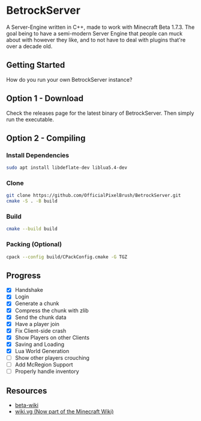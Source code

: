 # BetrockServer
A Server-Engine written in C++, made to work with Minecraft Beta 1.7.3. The goal being to have a semi-modern Server Engine that people can muck about with however they like, and to not have to deal with plugins that're over a decade old.

## Getting Started
How do you run your own BetrockServer instance?

## Option 1 - Download
Check the releases page for the latest binary of BetrockServer. Then simply run the executable.

## Option 2 - Compiling
### Install Dependencies
```bash
sudo apt install libdeflate-dev liblua5.4-dev
```

### Clone
```bash
git clone https://github.com/OfficialPixelBrush/BetrockServer.git
cmake -S . -B build
```

### Build
```bash
cmake --build build
```

### Packing (Optional)
```bash
cpack --config build/CPackConfig.cmake -G TGZ
```
## Progress
- [x] Handshake 
- [x] Login
- [x] Generate a chunk
- [x] Compress the chunk with zlib
- [x] Send the chunk data
- [x] Have a player join
- [x] Fix Client-side crash
- [x] Show Players on other Clients
- [x] Saving and Loading
- [x] Lua World Generation
- [ ] Show other players crouching
- [ ] Add McRegion Support
- [ ] Properly handle inventory

## Resources
- [beta-wiki](https://github.com/mudkipdev/beta-wiki)
- [wiki.vg (Now part of the Minecraft Wiki)](https://minecraft.wiki/w/Minecraft_Wiki:Projects/wiki.vg_merge/Protocol?oldid=2769758)